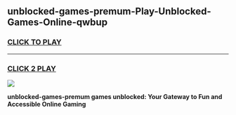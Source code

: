 
## unblocked-games-premum-Play-Unblocked-Games-Online-qwbup
<h3>
<a href="https://premium76.site?title=unblocked-games-premum&ref=25A">CLICK TO PLAY</a></h3>
<hr>

<h3>
<a href="https://premium76.site?title=unblocked-games-premum&ref=25A">CLICK 2 PLAY</a>
  
</h3>

<a href="https://premium76.site?title=unblocked-games-premum&ref=25A"><img src="https://clearcache.store/games.png"></a>


**unblocked-games-premum games unblocked: Your Gateway to Fun and Accessible Online Gaming**
